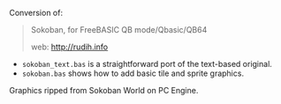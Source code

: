 Conversion of:

> Sokoban, for FreeBASIC QB mode/Qbasic/QB64
>
> web: http://rudih.info

- `sokoban_text.bas` is a straightforward port of the text-based original.
- `sokoban.bas` shows how to add basic tile and sprite graphics.

Graphics ripped from Sokoban World on PC Engine.
